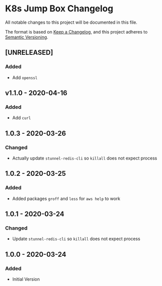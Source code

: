# K8s Jump Box Changelog

All notable changes to this project will be documented in this file.

The format is based on [Keep a Changelog](https://keepachangelog.com/en/1.0.0/),
and this project adheres to [Semantic Versioning](https://semver.org/spec/v2.0.0.html).

<!-- ## [UNRELEASED]
### Added
### Changed
### Deprecated
### Removed -->

## [UNRELEASED]

### Added

- Add `openssl`

## v1.1.0 - 2020-04-16

### Added

- Add `curl`

## 1.0.3 - 2020-03-26

### Changed

- Actually update `stunnel-redis-cli` so `killall` does not expect process

## 1.0.2 - 2020-03-25

### Added

- Added packages `groff` and `less` for `aws help` to work

## 1.0.1 - 2020-03-24

### Changed

- Update `stunnel-redis-cli` so `killall` does not expect process

## 1.0.0 - 2020-03-24

### Added

- Initial Version

